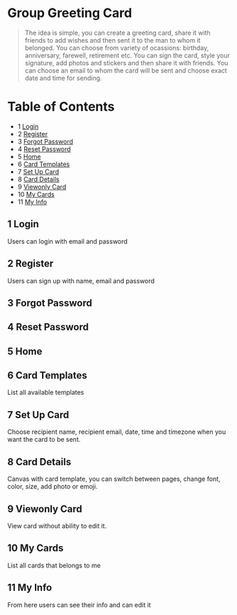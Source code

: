 # Group Greeting Card

> The idea is simple, you can create a greeting card, share it with friends to add wishes and then sent it to the man to whom it belonged.
You can choose from variety of ocassions: birthday, anniversary, farewell, retirement etc. You can sign the card, style your signature, add photos and stickers and then share it with friends. You can choose an email to whom the card will be sent and choose exact date and time for sending.

Table of Contents
=================
* 1 [Login](#1-login)
* 2 [Register](#2-register)
* 3 [Forgot Password](#3-forgot-password)
* 4 [Reset Password](#4-reset-password)
* 5 [Home](#5-home)
* 6 [Card Templates](#6-card-templates)
* 7 [Set Up Card](#7-set-up-card)
* 8 [Card Details](#8-card-details)
* 9 [Viewonly Card](#9-viewonly-card)
* 10 [My Cards](#10-my-cards)
* 11 [My Info](#11-my-info)

## 1 Login
Users can login with email and password
## 2 Register
Users can sign up with name, email and password
## 3 Forgot Password
## 4 Reset Password
## 5 Home
## 6 Card Templates
List all available templates
## 7 Set Up Card
Choose recipient name, recipient email, date, time and timezone when you want the card to be sent.
## 8 Card Details
Canvas with card template, you can switch between pages, change font, color, size, add photo or emoji.
## 9 Viewonly Card
View card without ability to edit it.
## 10 My Cards
List all cards that belongs to me
## 11 My Info
From here users can see their info and can edit it
